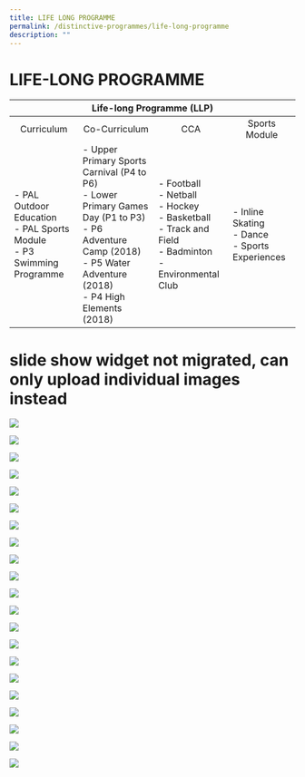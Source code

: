 ```yaml
---
title: LIFE LONG PROGRAMME
permalink: /distinctive-programmes/life-long-programme
description: ""
---
```

# LIFE-LONG PROGRAMME

<table>
<thead>
  <tr>
    <th colspan="4" style="text-align: center;">Life-long Programme (LLP)</th>
  </tr>
</thead>
<tbody>
  <tr>
    <td style="text-align: center;">Curriculum</td>
    <td style="text-align: center;">Co-Curriculum</td>
    <td style="text-align: center;">CCA</td>
    <td style="text-align: center;">Sports Module</td>
  </tr>
  <tr>
    <td>- PAL Outdoor Education<br>- PAL Sports Module<br>- P3 Swimming Programme</td>
    <td>- Upper Primary Sports Carnival (P4 to P6)<br>- Lower Primary Games Day (P1 to P3)<br>- P6 Adventure Camp (2018)<br>- P5 Water Adventure (2018)<br>- P4 High Elements (2018)</td>
    <td>- Football<br>- Netball<br>- Hockey<br>- Basketball<br>- Track and Field<br>- Badminton<br>- Environmental Club</td>
    <td>- Inline Skating<br>- Dance<br>- Sports Experiences</td>
  </tr>
</tbody>
</table>

# slide show widget not migrated, can only upload individual images instead

![](/images/Distinctive%20programmes/Life%20long%20learning/Football.jpg)

![](/images/Distinctive%20programmes/Life%20long%20learning/ibounce.jpg)

![](/images/Distinctive%20programmes/Life%20long%20learning/IMG_8085%20(1).jpg)

![](/images/Distinctive%20programmes/Life%20long%20learning/Inline.jpg)

![](/images/Distinctive%20programmes/Life%20long%20learning/LPGD%202.jpg)

![](/images/Distinctive%20programmes/Life%20long%20learning/LPGD.jpg)

![](/images/Distinctive%20programmes/Life%20long%20learning/P4%20Camp%201.jpg)

![](/images/Distinctive%20programmes/Life%20long%20learning/P4%20Camp.jpg)

![](/images/Distinctive%20programmes/Life%20long%20learning/PAL%20(OE)%201.jpg)

![](/images/Distinctive%20programmes/Life%20long%20learning/PAL%20(OE).jpg)

![](/images/Distinctive%20programmes/Life%20long%20learning/PAL%20(Sports)%201.jpg)

![](/images/Distinctive%20programmes/Life%20long%20learning/PAL%20(Sports)%202.jpg)

![](/images/Distinctive%20programmes/Life%20long%20learning/PAL%20(Sports).jpg)

![](/images/Distinctive%20programmes/Life%20long%20learning/Picture1.jpg)

![](/images/Distinctive%20programmes/Life%20long%20learning/Sport%20Heats%202.jpg)

![](/images/Distinctive%20programmes/Life%20long%20learning/Sports%20Day%201.jpg)

![](/images/Distinctive%20programmes/Life%20long%20learning/Sports%20Day.jpg)

![](/images/Distinctive%20programmes/Life%20long%20learning/Sports%20Heats.jpg)

![](/images/Distinctive%20programmes/Life%20long%20learning/WhatsApp%20Image%202017-07-08%20at%2021_02_27.jpeg)

![](/images/Distinctive%20programmes/Life%20long%20learning/WhatsApp%20Image%202017-07-08%20at%2021_02_29.jpeg)

![](/images/Distinctive%20programmes/Life%20long%20learning/WhatsApp%20Image%202017-07-08%20at%2021_02_33.jpeg)
